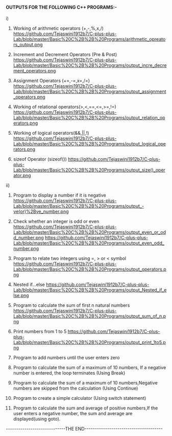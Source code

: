 #### OUTPUTS FOR THE FOLLOWING C++ PROGRAMS:-

i)

1. Working of arithmetic operators (+,-,%,x,/)
https://github.com/Tejaswini1912b7/C-plus-plus-Lab/blob/master/Basic%20C%2B%2B%20Programs/arithmetic_opreators_output.png

2. Increment and Decrement Operators (Pre & Post)
https://github.com/Tejaswini1912b7/C-plus-plus-Lab/blob/master/Basic%20C%2B%2B%20Programs/output_incre_decrement_operators.png

3. Assignment Operators (+=,-=,x=,/=)
https://github.com/Tejaswini1912b7/C-plus-plus-Lab/blob/master/Basic%20C%2B%2B%20Programs/output_assignment_operators.png

4. Working of relational operators(>,<,==,<=,>=,!=)
https://github.com/Tejaswini1912b7/C-plus-plus-Lab/blob/master/Basic%20C%2B%2B%20Programs/output_relation_operators.png

5. Working of logical operators(&&,||,!)
https://github.com/Tejaswini1912b7/C-plus-plus-Lab/blob/master/Basic%20C%2B%2B%20Programs/output_logical_operators.png

6. sizeof Operator (sizeof())
https://github.com/Tejaswini1912b7/C-plus-plus-Lab/blob/master/Basic%20C%2B%2B%20Programs/output_size()_operator.png


ii)

1. Program to display a number if it is negative
https://github.com/Tejaswini1912b7/C-plus-plus-Lab/blob/master/Basic%20C%2B%2B%20Programs/output_-ve(or)%2Bve_number.png

2. Check whether an integer is odd or even
https://github.com/Tejaswini1912b7/C-plus-plus-Lab/blob/master/Basic%20C%2B%2B%20Programs/output_even_or_odd_number.png
https://github.com/Tejaswini1912b7/C-plus-plus-Lab/blob/master/Basic%20C%2B%2B%20Programs/output_even_odd_number.png

3. Program to relate two integers using =, > or < symbol
https://github.com/Tejaswini1912b7/C-plus-plus-Lab/blob/master/Basic%20C%2B%2B%20Programs/output_operators.png

4. Nested if...else
https://github.com/Tejaswini1912b7/C-plus-plus-Lab/blob/master/Basic%20C%2B%2B%20Programs/output_Nested_if_else.png

5. Program to calculate the sum of first n natural numbers
https://github.com/Tejaswini1912b7/C-plus-plus-Lab/blob/master/Basic%20C%2B%2B%20Programs/output_sum_of_n.png

6. Print numbers from 1 to 5
https://github.com/Tejaswini1912b7/C-plus-plus-Lab/blob/master/Basic%20C%2B%2B%20Programs/output_print_1to5.png

7. Program to add numbers until the user enters zero


8. Program to calculate the sum of a maximum of 10 numbers, If a negative number is entered, the loop terminates (Using Break)


9.  Program to calculate the sum of a maximum of 10 numbers,Negative numbers are skipped from the calculation (Using Continue)


10. Program to create a simple calculator (Using switch statement)


11. Program to calculate the sum and average of positive numbers,If the user enters a negative number, the sum and average are displayed(using goto).


-----------------------------THE END--------------------------------------
